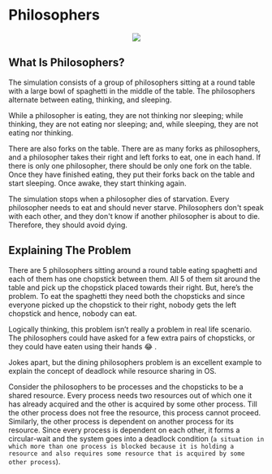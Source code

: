 # Philosophers

<p align="center">
<img src="https://i.insider.com/5811064b362ca478258b4dd0?width=1136&format=jpeg" align="center"/>
</p>

## What Is Philosophers?

The simulation consists of a group of philosophers sitting at a round table with a large bowl of spaghetti in the middle of the table. The philosophers alternate between eating, thinking, and sleeping.

While a philosopher is eating, they are not thinking nor sleeping; while thinking, they are not eating nor sleeping; and, while sleeping, they are not eating nor thinking.

There are also forks on the table. There are as many forks as philosophers, and a philosopher takes their right and left forks to eat, one in each hand. If there is only one philosopher, there should be only one fork on the table. Once they have finished eating, they put their forks back on the table and start sleeping. Once awake, they start thinking again.

The simulation stops when a philosopher dies of starvation. Every philosopher needs to eat and should never starve. Philosophers don't speak with each other, and they don't know if another philosopher is about to die. Therefore, they should avoid dying.

## Explaining The Problem

There are 5 philosophers sitting around a round table eating spaghetti and each of them has one chopstick between them. All 5 of them sit around the table and pick up the chopstick placed towards their right. But, here’s the problem. To eat the spaghetti they need both the chopsticks and since everyone picked up the chopstick to their right, nobody gets the left chopstick and hence, nobody can eat.

Logically thinking, this problem isn’t really a problem in real life scenario. The philosophers could have asked for a few extra pairs of chopsticks, or they could have eaten using their hands 😂 .

Jokes apart, but the dining philosophers problem is an excellent example to explain the concept of deadlock while resource sharing in OS.

Consider the philosophers to be processes and the chopsticks to be a shared resource. Every process needs two resources out of which one it has already acquired and the other is acquired by some other process. Till the other process does not free the resource, this process cannot proceed. Similarly, the other process is dependent on another process for its resource. Since every process is dependent on each other, it forms a circular-wait and the system goes into a deadlock condition (```a situation in which more than one process is blocked because it is holding a resource and also requires some resource that is acquired by some other process```).

